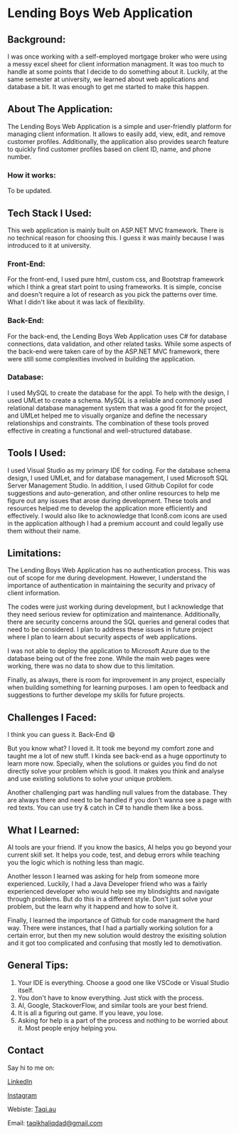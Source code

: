 # Lending Boys Web Application

## Background:

I was once working with a self-employed mortgage broker who were using a messy excel sheet for client information managment. It was too much to handle at some points that I decide to do something about it. Luckily, at the same semester at university, we learned about web applications and database a bit. It was enough to get me started to make this happen.

## About The Application:
The Lending Boys Web Application is a simple and user-friendly platform for managing client information. It allows to easily add, view, edit, and remove customer profiles. Additionally, the application also provides search feature to quickly find customer profiles based on client ID, name, and phone number.

### How it works:

To be updated.

## Tech Stack I Used:
This web application is mainly built on ASP.NET MVC framework. There is no technical reason for choosing this. I guess it was mainly because I was introduced to it at university.

### Front-End:
For the front-end, I used pure html, custom css, and Bootstrap framework which I think a great start point to using frameworks. It is simple, concise and doesn't require a lot of research as you pick the patterns over time. What I didn't like about it was lack of flexibility.

### Back-End:
For the back-end, the Lending Boys Web Application uses C# for database connections, data validation, and other related tasks. While some aspects of the back-end were taken care of by the ASP.NET MVC framework, there were still some complexities involved in building the application.

### Database:
I used MySQL to create the database for the appl. To help with the design, I used UMLet to create a schema. MySQL is a reliable and commonly used relational database management system that was a good fit for the project, and UMLet helped me to visually organize and define the necessary relationships and constraints. The combination of these tools proved effective in creating a functional and well-structured database.

## Tools I Used:
I used Visual Studio as my primary IDE for coding. For the database schema design, I used UMLet, and for database management, I used Microsoft SQL Server Management Studio. In addition, I used Github Copilot for code suggestions and auto-generation, and other online resources to help me figure out any issues that arose during development. These tools and resources helped me to develop the application more efficiently and effectively. I would also like to acknowledge that Icon8.com icons are used in the application although I had a premium account and could legally use them without their name.

## Limitations:
The Lending Boys Web Application has no authentication process. This was out of scope for me during development. However, I understand the importance of authentication in maintaining the security and privacy of client information.

The codes were just working during development, but I acknowledge that they need serious review for optimization and maintenance. Additionally, there are security concerns around the SQL queries and general codes that need to be considered. I plan to address these issues in future project where I plan to learn about security aspects of web applications.

I was not able to deploy the application to Microsoft Azure due to the database being out of the free zone. While the main web pages were working, there was no data to show due to this limitation.

Finally, as always, there is room for improvement in any project, especially when building something for learning purposes. I am open to feedback and suggestions to further develope my skills for future projects.

## Challenges I Faced:
I think you can guess it. Back-End 😄

But you know what? I loved it. It took me beyond my comfort zone and taught me a lot of new stuff. I kinda see back-end as a huge opportinuty to learn more now. Specially, when the solutions or guides you find do not directly solve your problem which is good. It makes you think and analyse and use existing solutions to solve your unique problem.

Another challenging part was handling null values from the database. They are always there and need to be handled if you don't wanna see a page with red texts. You can use try & catch in C# to handle them like a boss. 


## What I Learned:

AI tools are your friend. If you know the basics, AI helps you go beyond your current skill set. It helps you code, test, and debug errors while teaching you the logic which is nothing less than magic. 

Another lesson I learned was asking for help from someone more experienced. Luckily, I had a Java Developer friend who was a fairly experienced developer who would help see my blindsights and navigate through problems. But do this in a different style. Don't just solve your problem, but the learn why it happend and how to solve it.

Finally, I learned the importance of Github for code managment the hard way. There were instances, that I had a partially working solution for a certain error, but then my new solution would destroy the exisiting solution and it got too complicated and confusing that mostly led to demotivation.

## General Tips:

1. Your IDE is everything. Choose a good one like VSCode or Visual Studio itself.
2. You don't have to know everything. Just stick with the process. 
3. AI, Google, StackoverFlow, and similar tools are your best friend. 
4. It is all a figuring out game. If you leave, you lose.
5. Asking for help is a part of the process and nothing to be worried about it. Most people enjoy helping you.

## Contact

Say hi to me on:

[LinkedIn](https://www.linkedin.com/in/taqikhaliqy/)

[Instagram](https://www.instagram.com/iamtaqi10/)

Webiste: [Taqi.au](https://www.taqi.au)

Email: taqikhaliqdad@gmail.com




